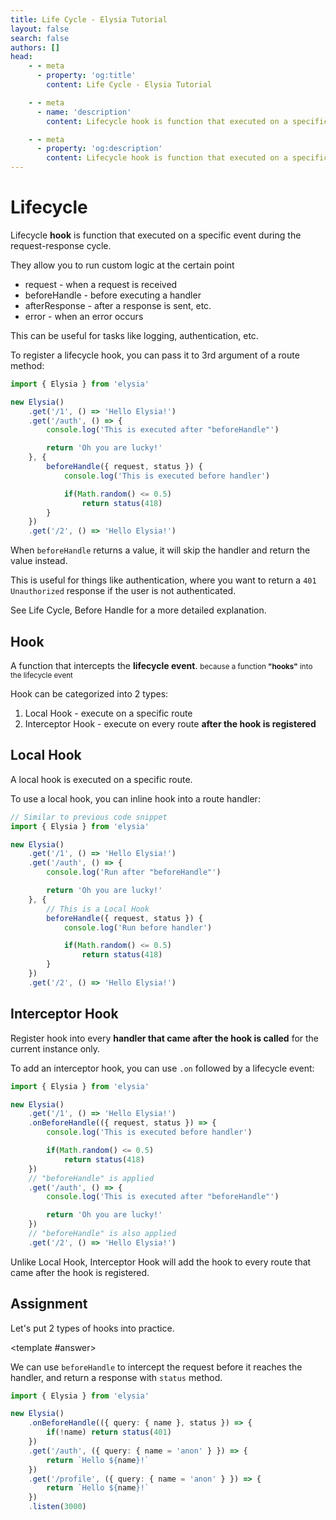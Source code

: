 ```yaml
---
title: Life Cycle - Elysia Tutorial
layout: false
search: false
authors: []
head:
    - - meta
      - property: 'og:title'
        content: Life Cycle - Elysia Tutorial

    - - meta
      - name: 'description'
        content: Lifecycle hook is function that executed on a specific event during the request-response cycle.

    - - meta
      - property: 'og:description'
        content: Lifecycle hook is function that executed on a specific event during the request-response cycle.
---
```


<script setup lang="ts">
import { Elysia } from 'elysia'

import Editor from '../../../components/xiao/playground/playground.vue'
import DocLink from '../../../components/xiao/doc-link/doc-link.vue'

import { code, testcases } from './data'
</script>

<Editor :code="code" :testcases="testcases">

# Lifecycle

Lifecycle **hook** is function that executed on a specific event during the request-response cycle.

They allow you to run custom logic at the certain point
- <DocLink href="/essential/life-cycle#request">request</DocLink> - when a request is received
- <DocLink href="/essential/life-cycle#before-handle">beforeHandle</DocLink> - before executing a handler
- <DocLink href="/essential/life-cycle#after-response">afterResponse</DocLink> - after a response is sent, etc.
- <DocLink href="/essential/life-cycle#on-error-error-handling">error</DocLink> - when an error occurs

This can be useful for tasks like logging, authentication, etc.

To register a lifecycle hook, you can pass it to 3rd argument of a route method:

```typescript
import { Elysia } from 'elysia'

new Elysia()
	.get('/1', () => 'Hello Elysia!')
	.get('/auth', () => {
		console.log('This is executed after "beforeHandle"')

		return 'Oh you are lucky!'
	}, {
		beforeHandle({ request, status }) {
			console.log('This is executed before handler')

			if(Math.random() <= 0.5)
				return status(418)
		}
	})
	.get('/2', () => 'Hello Elysia!')
```

When `beforeHandle` returns a value, it will skip the handler and return the value instead.

This is useful for things like authentication, where you want to return a `401 Unauthorized` response if the user is not authenticated.

See <DocLink href="/essential/life-cycle">Life Cycle</DocLink>, <DocLink href="/essential/life-cycle#before-handle">Before Handle</DocLink> for a more detailed explanation.

## Hook

A function that intercepts the **lifecycle event**. <small>because a function **"hooks"** into the lifecycle event</small>

Hook can be categorized into 2 types:

1. <DocLink href="/essential/life-cycle#local-hook">Local Hook</DocLink> - execute on a specific route
2. <DocLink href="/essential/life-cycle#interceptor-hook">Interceptor Hook</DocLink> - execute on every route **after the hook is registered**

## Local Hook

A local hook is executed on a specific route.

To use a local hook, you can inline hook into a route handler:

```typescript
// Similar to previous code snippet
import { Elysia } from 'elysia'

new Elysia()
	.get('/1', () => 'Hello Elysia!')
	.get('/auth', () => {
		console.log('Run after "beforeHandle"')

		return 'Oh you are lucky!'
	}, {
		// This is a Local Hook
		beforeHandle({ request, status }) {
			console.log('Run before handler')

			if(Math.random() <= 0.5)
				return status(418)
		}
	})
	.get('/2', () => 'Hello Elysia!')
```

## Interceptor Hook

Register hook into every **handler that came after the hook is called** for the current instance only.

To add an interceptor hook, you can use `.on` followed by a lifecycle event:

```typescript
import { Elysia } from 'elysia'

new Elysia()
	.get('/1', () => 'Hello Elysia!')
	.onBeforeHandle(({ request, status }) => {
		console.log('This is executed before handler')

		if(Math.random() <= 0.5)
			return status(418)
	})
	// "beforeHandle" is applied
	.get('/auth', () => {
		console.log('This is executed after "beforeHandle"')

		return 'Oh you are lucky!'
	})
	// "beforeHandle" is also applied
	.get('/2', () => 'Hello Elysia!')
```

Unlike Local Hook, Interceptor Hook will add the hook to every route that came after the hook is registered.

## Assignment

Let's put 2 types of hooks into practice.

<template #answer>

We can use `beforeHandle` to intercept the request before it reaches the handler, and return a response with `status` method.

```typescript
import { Elysia } from 'elysia'

new Elysia()
	.onBeforeHandle(({ query: { name }, status }) => {
		if(!name) return status(401)
	})
	.get('/auth', ({ query: { name = 'anon' } }) => {
		return `Hello ${name}!`
	})
	.get('/profile', ({ query: { name = 'anon' } }) => {
		return `Hello ${name}!`
	})
	.listen(3000)
```

</template>

</Editor>
